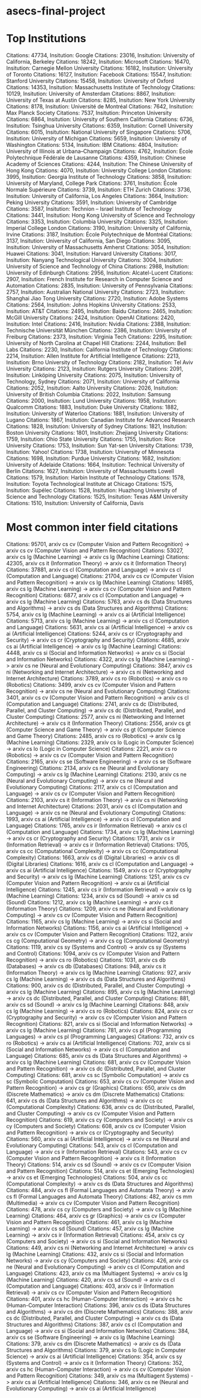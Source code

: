 # asecs-final-project

# Top Institutions
Citations: 47734, Insitution: Google
Citations: 23016, Insitution: University of California, Berkeley
Citations: 18242, Insitution: Microsoft
Citations: 16470, Insitution: Carnegie Mellon University
Citations: 16182, Insitution: University of Toronto
Citations: 16127, Insitution: Facebook
Citations: 15547, Insitution: Stanford University
Citations: 15458, Insitution: University of Oxford
Citations: 14353, Insitution: Massachusetts Institute of Technology
Citations: 10129, Insitution: University of Amsterdam
Citations: 8867, Insitution: University of Texas at Austin
Citations: 8285, Insitution: New York University
Citations: 8178, Insitution: Université de Montréal
Citations: 7642, Insitution: Max Planck Society
Citations: 7537, Insitution: Princeton University
Citations: 6864, Insitution: University of Southern California
Citations: 6736, Insitution: Tsinghua University
Citations: 6359, Insitution: Cornell University
Citations: 6015, Insitution: National University of Singapore
Citations: 5706, Insitution: University of Michigan
Citations: 5659, Insitution: University of Washington
Citations: 5134, Insitution: IBM
Citations: 4804, Insitution: University of Illinois at Urbana–Champaign
Citations: 4762, Insitution: École Polytechnique Fédérale de Lausanne
Citations: 4359, Insitution: Chinese Academy of Sciences
Citations: 4244, Insitution: The Chinese University of Hong Kong
Citations: 4070, Insitution: University College London
Citations: 3995, Insitution: Georgia Institute of Technology
Citations: 3858, Insitution: University of Maryland, College Park
Citations: 3761, Insitution: École Normale Supérieure
Citations: 3739, Insitution: ETH Zurich
Citations: 3736, Insitution: University of California, Los Angeles
Citations: 3664, Insitution: Peking University
Citations: 3591, Insitution: University of Cambridge
Citations: 3587, Insitution: Technion – Israel Institute of Technology
Citations: 3441, Insitution: Hong Kong University of Science and Technology
Citations: 3353, Insitution: Columbia University
Citations: 3325, Insitution: Imperial College London
Citations: 3190, Insitution: University of California, Irvine
Citations: 3187, Insitution: École Polytechnique de Montréal
Citations: 3137, Insitution: University of California, San Diego
Citations: 3095, Insitution: University of Massachusetts Amherst
Citations: 3054, Insitution: Huawei
Citations: 3041, Insitution: Harvard University
Citations: 3017, Insitution: Nanyang Technological University
Citations: 3004, Insitution: University of Science and Technology of China
Citations: 2988, Insitution: University of Edinburgh
Citations: 2956, Insitution: Alcatel-Lucent
Citations: 2907, Insitution: French Institute for Research in Computer Science and Automation
Citations: 2835, Insitution: University of Pennsylvania
Citations: 2757, Insitution: Australian National University
Citations: 2723, Insitution: Shanghai Jiao Tong University
Citations: 2720, Insitution: Adobe Systems
Citations: 2564, Insitution: Johns Hopkins University
Citations: 2533, Insitution: AT&T
Citations: 2495, Insitution: Baidu
Citations: 2465, Insitution: McGill University
Citations: 2424, Insitution: OpenAI
Citations: 2420, Insitution: Intel
Citations: 2416, Insitution: Nvidia
Citations: 2388, Insitution: Technische Universität München
Citations: 2386, Insitution: University of Freiburg
Citations: 2373, Insitution: Virginia Tech
Citations: 2295, Insitution: University of North Carolina at Chapel Hill
Citations: 2244, Insitution: Bell Labs
Citations: 2230, Insitution: California Institute of Technology
Citations: 2214, Insitution: Allen Institute for Artificial Intelligence
Citations: 2213, Insitution: Brno University of Technology
Citations: 2182, Insitution: Tel Aviv University
Citations: 2123, Insitution: Rutgers University
Citations: 2091, Insitution: Linköping University
Citations: 2075, Insitution: University of Technology, Sydney
Citations: 2071, Insitution: University of California
Citations: 2052, Insitution: Aalto University
Citations: 2026, Insitution: University of British Columbia
Citations: 2022, Insitution: Samsung
Citations: 2000, Insitution: Lund University
Citations: 1958, Insitution: Qualcomm
Citations: 1883, Insitution: Duke University
Citations: 1882, Insitution: University of Waterloo
Citations: 1881, Insitution: University of Lugano
Citations: 1867, Insitution: Canadian Institute for Advanced Research
Citations: 1828, Insitution: University of Sydney
Citations: 1821, Insitution: Boston University
Citations: 1801, Insitution: Zhejiang University
Citations: 1759, Insitution: Ohio State University
Citations: 1755, Insitution: Rice University
Citations: 1753, Insitution: Sun Yat-sen University
Citations: 1739, Insitution: Yahoo!
Citations: 1738, Insitution: University of Minnesota
Citations: 1698, Insitution: Purdue University
Citations: 1682, Insitution: University of Adelaide
Citations: 1664, Insitution: Technical University of Berlin
Citations: 1627, Insitution: University of Massachusetts Lowell
Citations: 1579, Insitution: Harbin Institute of Technology
Citations: 1578, Insitution: Toyota Technological Institute at Chicago
Citations: 1575, Insitution: Supélec
Citations: 1528, Insitution: Huazhong University of Science and Technology
Citations: 1525, Insitution: Texas A&M University
Citations: 1510, Insitution: University of California, Davis

# Most common inter field citations
Citations: 95701, arxiv cs cv (Computer Vision and Pattern Recognition) -> arxiv cs cv (Computer Vision and Pattern Recognition)
Citations: 53027, arxiv cs lg (Machine Learning) -> arxiv cs lg (Machine Learning)
Citations: 42305, arxiv cs it (Information Theory) -> arxiv cs it (Information Theory)
Citations: 37881, arxiv cs cl (Computation and Language) -> arxiv cs cl (Computation and Language)
Citations: 21704, arxiv cs cv (Computer Vision and Pattern Recognition) -> arxiv cs lg (Machine Learning)
Citations: 14985, arxiv cs lg (Machine Learning) -> arxiv cs cv (Computer Vision and Pattern Recognition)
Citations: 6877, arxiv cs cl (Computation and Language) -> arxiv cs lg (Machine Learning)
Citations: 5763, arxiv cs ds (Data Structures and Algorithms) -> arxiv cs ds (Data Structures and Algorithms)
Citations: 5754, arxiv cs lg (Machine Learning) -> arxiv cs ai (Artificial Intelligence)
Citations: 5713, arxiv cs lg (Machine Learning) -> arxiv cs cl (Computation and Language)
Citations: 5631, arxiv cs ai (Artificial Intelligence) -> arxiv cs ai (Artificial Intelligence)
Citations: 5244, arxiv cs cr (Cryptography and Security) -> arxiv cs cr (Cryptography and Security)
Citations: 4685, arxiv cs ai (Artificial Intelligence) -> arxiv cs lg (Machine Learning)
Citations: 4448, arxiv cs si (Social and Information Networks) -> arxiv cs si (Social and Information Networks)
Citations: 4322, arxiv cs lg (Machine Learning) -> arxiv cs ne (Neural and Evolutionary Computing)
Citations: 3847, arxiv cs ni (Networking and Internet Architecture) -> arxiv cs ni (Networking and Internet Architecture)
Citations: 3789, arxiv cs ro (Robotics) -> arxiv cs ro (Robotics)
Citations: 3499, arxiv cs cv (Computer Vision and Pattern Recognition) -> arxiv cs ne (Neural and Evolutionary Computing)
Citations: 3401, arxiv cs cv (Computer Vision and Pattern Recognition) -> arxiv cs cl (Computation and Language)
Citations: 2741, arxiv cs dc (Distributed, Parallel, and Cluster Computing) -> arxiv cs dc (Distributed, Parallel, and Cluster Computing)
Citations: 2577, arxiv cs ni (Networking and Internet Architecture) -> arxiv cs it (Information Theory)
Citations: 2556, arxiv cs gt (Computer Science and Game Theory) -> arxiv cs gt (Computer Science and Game Theory)
Citations: 2485, arxiv cs ro (Robotics) -> arxiv cs lg (Machine Learning)
Citations: 2329, arxiv cs lo (Logic in Computer Science) -> arxiv cs lo (Logic in Computer Science)
Citations: 2221, arxiv cs ro (Robotics) -> arxiv cs cv (Computer Vision and Pattern Recognition)
Citations: 2165, arxiv cs se (Software Engineering) -> arxiv cs se (Software Engineering)
Citations: 2134, arxiv cs ne (Neural and Evolutionary Computing) -> arxiv cs lg (Machine Learning)
Citations: 2130, arxiv cs ne (Neural and Evolutionary Computing) -> arxiv cs ne (Neural and Evolutionary Computing)
Citations: 2117, arxiv cs cl (Computation and Language) -> arxiv cs cv (Computer Vision and Pattern Recognition)
Citations: 2103, arxiv cs it (Information Theory) -> arxiv cs ni (Networking and Internet Architecture)
Citations: 2031, arxiv cs cl (Computation and Language) -> arxiv cs ne (Neural and Evolutionary Computing)
Citations: 1993, arxiv cs ai (Artificial Intelligence) -> arxiv cs cl (Computation and Language)
Citations: 1765, arxiv cs ir (Information Retrieval) -> arxiv cs cl (Computation and Language)
Citations: 1734, arxiv cs lg (Machine Learning) -> arxiv cs cr (Cryptography and Security)
Citations: 1731, arxiv cs ir (Information Retrieval) -> arxiv cs ir (Information Retrieval)
Citations: 1705, arxiv cs cc (Computational Complexity) -> arxiv cs cc (Computational Complexity)
Citations: 1663, arxiv cs dl (Digital Libraries) -> arxiv cs dl (Digital Libraries)
Citations: 1616, arxiv cs cl (Computation and Language) -> arxiv cs ai (Artificial Intelligence)
Citations: 1549, arxiv cs cr (Cryptography and Security) -> arxiv cs lg (Machine Learning)
Citations: 1251, arxiv cs cv (Computer Vision and Pattern Recognition) -> arxiv cs ai (Artificial Intelligence)
Citations: 1245, arxiv cs ir (Information Retrieval) -> arxiv cs lg (Machine Learning)
Citations: 1234, arxiv cs sd (Sound) -> arxiv cs sd (Sound)
Citations: 1212, arxiv cs lg (Machine Learning) -> arxiv cs it (Information Theory)
Citations: 1209, arxiv cs ne (Neural and Evolutionary Computing) -> arxiv cs cv (Computer Vision and Pattern Recognition)
Citations: 1165, arxiv cs lg (Machine Learning) -> arxiv cs si (Social and Information Networks)
Citations: 1156, arxiv cs ai (Artificial Intelligence) -> arxiv cs cv (Computer Vision and Pattern Recognition)
Citations: 1122, arxiv cs cg (Computational Geometry) -> arxiv cs cg (Computational Geometry)
Citations: 1119, arxiv cs sy (Systems and Control) -> arxiv cs sy (Systems and Control)
Citations: 1094, arxiv cs cv (Computer Vision and Pattern Recognition) -> arxiv cs ro (Robotics)
Citations: 1031, arxiv cs db (Databases) -> arxiv cs db (Databases)
Citations: 948, arxiv cs it (Information Theory) -> arxiv cs lg (Machine Learning)
Citations: 927, arxiv cs lg (Machine Learning) -> arxiv cs ds (Data Structures and Algorithms)
Citations: 900, arxiv cs dc (Distributed, Parallel, and Cluster Computing) -> arxiv cs lg (Machine Learning)
Citations: 895, arxiv cs lg (Machine Learning) -> arxiv cs dc (Distributed, Parallel, and Cluster Computing)
Citations: 881, arxiv cs sd (Sound) -> arxiv cs lg (Machine Learning)
Citations: 848, arxiv cs lg (Machine Learning) -> arxiv cs ro (Robotics)
Citations: 824, arxiv cs cr (Cryptography and Security) -> arxiv cs cv (Computer Vision and Pattern Recognition)
Citations: 821, arxiv cs si (Social and Information Networks) -> arxiv cs lg (Machine Learning)
Citations: 781, arxiv cs pl (Programming Languages) -> arxiv cs pl (Programming Languages)
Citations: 732, arxiv cs ro (Robotics) -> arxiv cs ai (Artificial Intelligence)
Citations: 702, arxiv cs si (Social and Information Networks) -> arxiv cs cl (Computation and Language)
Citations: 685, arxiv cs ds (Data Structures and Algorithms) -> arxiv cs lg (Machine Learning)
Citations: 681, arxiv cs cv (Computer Vision and Pattern Recognition) -> arxiv cs dc (Distributed, Parallel, and Cluster Computing)
Citations: 681, arxiv cs sc (Symbolic Computation) -> arxiv cs sc (Symbolic Computation)
Citations: 653, arxiv cs cv (Computer Vision and Pattern Recognition) -> arxiv cs gr (Graphics)
Citations: 650, arxiv cs dm (Discrete Mathematics) -> arxiv cs dm (Discrete Mathematics)
Citations: 641, arxiv cs ds (Data Structures and Algorithms) -> arxiv cs cc (Computational Complexity)
Citations: 636, arxiv cs dc (Distributed, Parallel, and Cluster Computing) -> arxiv cs cv (Computer Vision and Pattern Recognition)
Citations: 619, arxiv cs cy (Computers and Society) -> arxiv cs cy (Computers and Society)
Citations: 608, arxiv cs cv (Computer Vision and Pattern Recognition) -> arxiv cs cr (Cryptography and Security)
Citations: 560, arxiv cs ai (Artificial Intelligence) -> arxiv cs ne (Neural and Evolutionary Computing)
Citations: 543, arxiv cs cl (Computation and Language) -> arxiv cs ir (Information Retrieval)
Citations: 543, arxiv cs cv (Computer Vision and Pattern Recognition) -> arxiv cs it (Information Theory)
Citations: 514, arxiv cs sd (Sound) -> arxiv cs cv (Computer Vision and Pattern Recognition)
Citations: 514, arxiv cs et (Emerging Technologies) -> arxiv cs et (Emerging Technologies)
Citations: 504, arxiv cs cc (Computational Complexity) -> arxiv cs ds (Data Structures and Algorithms)
Citations: 484, arxiv cs fl (Formal Languages and Automata Theory) -> arxiv cs fl (Formal Languages and Automata Theory)
Citations: 482, arxiv cs mm (Multimedia) -> arxiv cs cv (Computer Vision and Pattern Recognition)
Citations: 478, arxiv cs cy (Computers and Society) -> arxiv cs lg (Machine Learning)
Citations: 464, arxiv cs gr (Graphics) -> arxiv cs cv (Computer Vision and Pattern Recognition)
Citations: 461, arxiv cs lg (Machine Learning) -> arxiv cs sd (Sound)
Citations: 457, arxiv cs lg (Machine Learning) -> arxiv cs ir (Information Retrieval)
Citations: 454, arxiv cs cy (Computers and Society) -> arxiv cs si (Social and Information Networks)
Citations: 449, arxiv cs ni (Networking and Internet Architecture) -> arxiv cs lg (Machine Learning)
Citations: 432, arxiv cs si (Social and Information Networks) -> arxiv cs cy (Computers and Society)
Citations: 426, arxiv cs ne (Neural and Evolutionary Computing) -> arxiv cs cl (Computation and Language)
Citations: 423, arxiv cs ma (Multiagent Systems) -> arxiv cs lg (Machine Learning)
Citations: 420, arxiv cs sd (Sound) -> arxiv cs cl (Computation and Language)
Citations: 403, arxiv cs ir (Information Retrieval) -> arxiv cs cv (Computer Vision and Pattern Recognition)
Citations: 401, arxiv cs hc (Human-Computer Interaction) -> arxiv cs hc (Human-Computer Interaction)
Citations: 396, arxiv cs ds (Data Structures and Algorithms) -> arxiv cs dm (Discrete Mathematics)
Citations: 388, arxiv cs dc (Distributed, Parallel, and Cluster Computing) -> arxiv cs ds (Data Structures and Algorithms)
Citations: 387, arxiv cs cl (Computation and Language) -> arxiv cs si (Social and Information Networks)
Citations: 384, arxiv cs se (Software Engineering) -> arxiv cs lg (Machine Learning)
Citations: 379, arxiv cs dm (Discrete Mathematics) -> arxiv cs ds (Data Structures and Algorithms)
Citations: 379, arxiv cs lo (Logic in Computer Science) -> arxiv cs ai (Artificial Intelligence)
Citations: 354, arxiv cs sy (Systems and Control) -> arxiv cs it (Information Theory)
Citations: 352, arxiv cs hc (Human-Computer Interaction) -> arxiv cs cv (Computer Vision and Pattern Recognition)
Citations: 349, arxiv cs ma (Multiagent Systems) -> arxiv cs ai (Artificial Intelligence)
Citations: 346, arxiv cs ne (Neural and Evolutionary Computing) -> arxiv cs ai (Artificial Intelligence)

